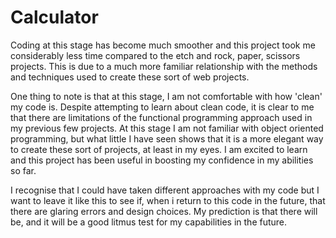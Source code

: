 # Calculator

Coding at this stage has become much smoother and this project took me considerably less time compared to the etch and rock, paper, scissors projects. This is due to a much more familiar relationship with the methods and techniques used to create these sort of web projects.

One thing to note is that at this stage, I am not comfortable with how 'clean' my code is. Despite attempting to learn about clean code, it is clear to me that there are limitations of the functional programming approach used in my previous few projects. At this stage I am not familiar with object oriented programming, but what little I have seen shows that it is a more elegant way to create these sort of projects, at least in my eyes. I am excited to learn and this project has been useful in boosting my confidence in my abilities so far.

I recognise that I could have taken different approaches with my code but I want to leave it like this to see if, when i return to this code in the future, that there are glaring errors and design choices. My prediction is that there will be, and it will be a good litmus test for my capabilities in the future. 
